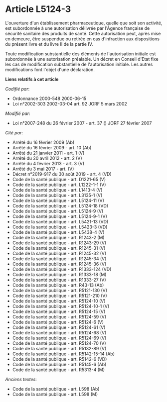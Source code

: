 # Article L5124-3

L'ouverture d'un établissement pharmaceutique, quelle que soit son activité, est subordonnée à une autorisation délivrée par
l'Agence française de sécurité sanitaire des produits de santé. Cette autorisation peut, après mise en demeure, être
suspendue ou retirée en cas d'infraction aux dispositions du présent livre et du livre II de la partie IV.

Toute modification substantielle des éléments de l'autorisation initiale est subordonnée à une autorisation préalable. Un
décret en Conseil d'Etat fixe les cas de modification substantielle de l'autorisation initiale. Les autres modifications font
l'objet d'une déclaration.

**Liens relatifs à cet article**

_Codifié par_:

  - Ordonnance 2000-548 2000-06-15
  - Loi n°2002-303 2002-03-04 art. 92 JORF 5 mars 2002

_Modifié par_:

  - Loi n°2007-248 du 26 février 2007 - art. 37 () JORF 27 février 2007

_Cité par_:

  - Arrêté du 16 février 2009 (Ab)
  - Arrêté du 16 février 2009 - art. 10 (Ab)
  - Arrêté du 21 janvier 2011 - art. 1 (V)
  - Arrêté du 20 avril 2012 - art. 2 (V)
  - Arrêté du 4 février 2013 - art. 3 (V)
  - Arrêté du 3 mai 2017 - art. (V)
  - Décret n°2019-917 du 30 août 2019 - art. 4 (VD)
  - Code de la santé publique - art. D1221-65 (V)
  - Code de la santé publique - art. L1222-1-1 (V)
  - Code de la santé publique - art. L1413-4 (V)
  - Code de la santé publique - art. L3135-1 (V)
  - Code de la santé publique - art. L5124-11 (V)
  - Code de la santé publique - art. L5124-18 (VD)
  - Code de la santé publique - art. L5124-9 (V)
  - Code de la santé publique - art. L5124-9-1 (V)
  - Code de la santé publique - art. L5421-13 (VD)
  - Code de la santé publique - art. L5423-3 (VD)
  - Code de la santé publique - art. L5438-4 (V)
  - Code de la santé publique - art. R1243-2 (M)
  - Code de la santé publique - art. R1243-29 (V)
  - Code de la santé publique - art. R1245-31 (V)
  - Code de la santé publique - art. R1245-32 (V)
  - Code de la santé publique - art. R1245-34 (V)
  - Code de la santé publique - art. R1245-36 (V)
  - Code de la santé publique - art. R1333-124 (VD)
  - Code de la santé publique - art. R1333-18 (M)
  - Code de la santé publique - art. R1333-27 (V)
  - Code de la santé publique - art. R43-13 (Ab)
  - Code de la santé publique - art. R5121-130 (V)
  - Code de la santé publique - art. R5121-210 (V)
  - Code de la santé publique - art. R5124-10 (V)
  - Code de la santé publique - art. R5124-10-1 (V)
  - Code de la santé publique - art. R5124-15 (V)
  - Code de la santé publique - art. R5124-59 (V)
  - Code de la santé publique - art. R5124-6 (V)
  - Code de la santé publique - art. R5124-61 (V)
  - Code de la santé publique - art. R5124-68 (V)
  - Code de la santé publique - art. R5124-69 (V)
  - Code de la santé publique - art. R5124-70 (V)
  - Code de la santé publique - art. R5132-89 (V)
  - Code de la santé publique - art. R5142-15-14 (Ab)
  - Code de la santé publique - art. R5142-6 (VD)
  - Code de la santé publique - art. R5145-6 (Ab)
  - Code de la santé publique - art. R5313-4 (M)

_Anciens textes_:

  - Code de la santé publique - art. L598 (Ab)
  - Code de la santé publique - art. L598 (M)
